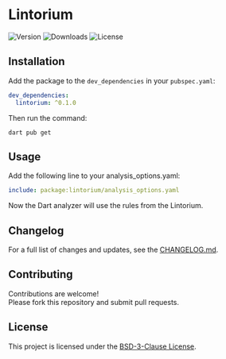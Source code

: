 # Lintorium

![Version](https://img.shields.io/pub/v/lintorium.svg)
![Downloads](https://img.shields.io/pub/dt/lintorium.svg)
![License](https://img.shields.io/badge/License-BSD%203--Clause-blue.svg)

## Installation

Add the package to the `dev_dependencies` in your `pubspec.yaml`:

```yaml
dev_dependencies:
  lintorium: ^0.1.0
```

Then run the command:

```shell
dart pub get
```

## Usage

Add the following line to your analysis_options.yaml:

```yaml
include: package:lintorium/analysis_options.yaml
```

Now the Dart analyzer will use the rules from the Lintorium.

## Changelog

For a full list of changes and updates, see the [CHANGELOG.md](CHANGELOG.md).

## Contributing

Contributions are welcome!  
Please fork this repository and submit pull requests.

## License

This project is licensed under the [BSD-3-Clause License](LICENSE).

